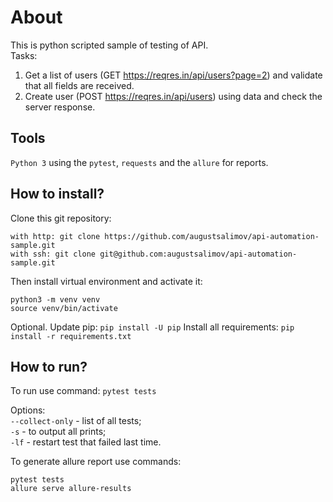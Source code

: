 # About

This is python scripted sample of testing of API. <br>
Tasks: <br>
1) Get a list of users (GET https://reqres.in/api/users?page=2) and validate that all fields are received. <br>
2) Create user (POST https://reqres.in/api/users) using data and check the server response.

## Tools

`Python 3` using the `pytest`, `requests` and the `allure` for reports. 

## How to install?

Clone this git repository: 
```
with http: git clone https://github.com/augustsalimov/api-automation-sample.git
with ssh: git clone git@github.com:augustsalimov/api-automation-sample.git
```
Then install virtual environment and activate it: 
```
python3 -m venv venv
source venv/bin/activate
```
Optional. Update pip: `pip install -U pip`
Install all requirements: `pip install -r requirements.txt`

## How to run?

To run use command: `pytest tests` <br>

Options: <br>
`--collect-only` - list of all tests; <br> 
`-s` - to output all prints; <br>
`-lf` - restart test that failed last time. <br>

To generate allure report use commands:
```
pytest tests
allure serve allure-results
```
